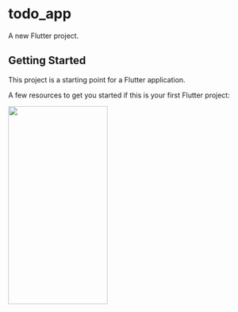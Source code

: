 # todo_app

A new Flutter project.

## Getting Started

This project is a starting point for a Flutter application.

A few resources to get you started if this is your first Flutter project:

<img src="https://github.com/ashikmoinul/todo_app/blob/fc34eac12a6b3a34606a186a573f3dc2c94c0412/ToDo%20app.png" width="200" height="400">

